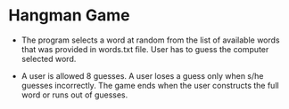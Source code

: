 # Hangman Game
* The program selects a word at random from the list of available words that was provided in words.txt file. User has to guess the computer selected word.

* A user is allowed 8 guesses. A user loses a guess only when s/he guesses incorrectly. The game ends when the user constructs the full word or runs out of guesses.
